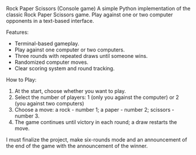 Rock Paper Scissors (Console game)
A simple Python implementation of the classic Rock Paper Scissors game. Play against one or two computer opponents in a text-based interface.  

Features:
- Terminal-based gameplay.
- Play against one computer or two computers.
- Three rounds with repeated draws until someone wins.
- Randomized computer moves.
- Clear scoring system and round tracking.

How to Play:
1. At the start, choose whether you want to play.
2. Select the number of players: 1 (only you against the computer) or 2 (you against two computers)
3. Choose a move: a rock - number 1; a paper - number 2; scissors - number 3.
4. The game continues until victory in each round; a draw restarts the move.

I must finalize the project, make six-rounds mode and an announcement of the end of the game with the announcement of the winner.
